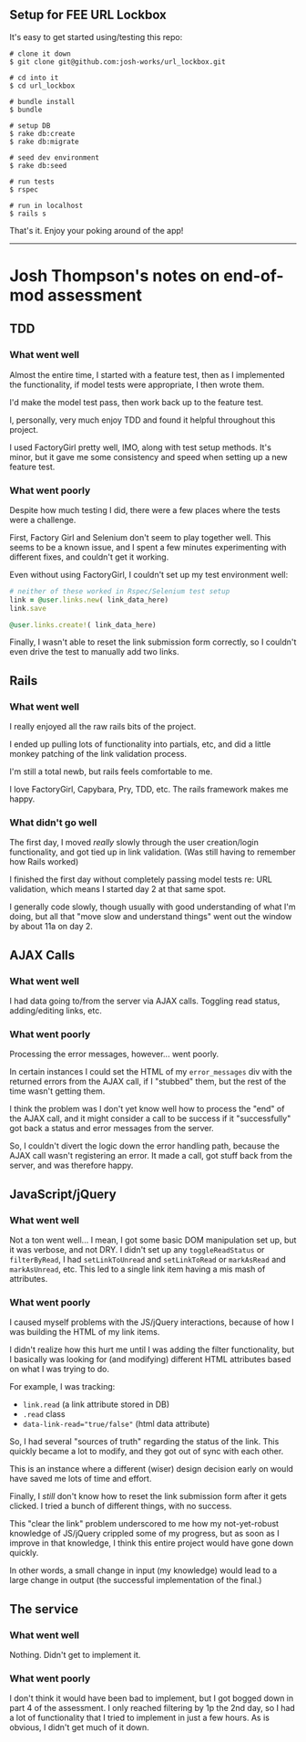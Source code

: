 ## Setup for FEE URL Lockbox

It's easy to get started using/testing this repo:

```shell
# clone it down
$ git clone git@github.com:josh-works/url_lockbox.git

# cd into it
$ cd url_lockbox

# bundle install
$ bundle

# setup DB
$ rake db:create
$ rake db:migrate

# seed dev environment
$ rake db:seed

# run tests
$ rspec

# run in localhost
$ rails s
```

That's it. Enjoy your poking around of the app!


-----------------------------

# Josh Thompson's notes on end-of-mod assessment


## TDD

### What went well
Almost the entire time, I started with a feature test, then as I implemented the functionality, if model tests were appropriate, I then wrote them.

I'd make the model test pass, then work back up to the feature test.

I, personally, very much enjoy TDD and found it helpful throughout this project.

I used FactoryGirl pretty well, IMO, along with test setup methods. It's minor, but it gave me some consistency and speed when setting up a new feature test.

### What went poorly

Despite how much testing I did, there were a few places where the tests were a challenge.

First, Factory Girl and Selenium don't seem to play together well. This seems to be a known issue, and I spent a few minutes experimenting with different fixes, and couldn't get it working.

Even without using FactoryGirl, I couldn't set up my test environment well:

```ruby
# neither of these worked in Rspec/Selenium test setup
link = @user.links.new( link_data_here)
link.save

@user.links.create!( link_data_here)
```

Finally, I wasn't able to reset the link submission form correctly, so I couldn't even drive the test to manually add two links.

## Rails

### What went well

I really enjoyed all the raw rails bits of the project.

I ended up pulling lots of functionality into partials, etc, and did a little monkey patching of the link validation process.

I'm still a total newb, but rails feels comfortable to me.

I love FactoryGirl, Capybara, Pry, TDD, etc. The rails framework makes me happy.

### What didn't go well

The first day, I moved *really* slowly through the user creation/login functionality, and got tied up in link validation. (Was still having to remember how Rails worked)

I finished the first day without completely passing model tests re: URL validation, which means I started day 2 at that same spot.

I generally code slowly, though usually with good understanding of what I'm doing, but all that "move slow and understand things" went out the window by about 11a on day 2.



## AJAX Calls

### What went well

I had data going to/from the server via AJAX calls. Toggling read status, adding/editing links, etc.

### What went poorly

Processing the error messages, however... went poorly.

In certain instances I could set the HTML of my `error_messages` div with the returned errors from the AJAX call, if I "stubbed" them, but the rest of the time wasn't getting them.

I think the problem was I don't yet know well how to process the "end" of the AJAX call, and it might consider a call to be success if it "successfully" got back a status and error messages from the server.

So, I couldn't divert the logic down the error handling path, because the AJAX call wasn't registering an error. It made a call, got stuff back from the server, and was therefore happy.


## JavaScript/jQuery

### What went well

Not a ton went well... I mean, I got some basic DOM manipulation set up, but it was verbose, and not DRY. I didn't set up any `toggleReadStatus` or `filterByRead`, I had `setLinkToUnread` and `setLinkToRead` or `markAsRead` and `markAsUnread`, etc. This led to a single link item having a mis mash of attributes.

### What went poorly

I caused myself problems with the JS/jQuery interactions, because of how I was building the HTML of my link items.

I didn't realize how this hurt me until I was adding the filter functionality, but I basically was looking for (and modifying) different HTML attributes based on what I was trying to do.

For example, I was tracking:

- `link.read` (a link attribute stored in DB)
- `.read` class
- `data-link-read="true/false"` (html data attribute)

So, I had several "sources of truth" regarding the status of the link. This quickly became a lot to modify, and they got out of sync with each other.

This is an instance where a different (wiser) design decision early on would have saved me lots of time and effort.

Finally, I *still* don't know how to reset the link submission form after it gets clicked. I tried a bunch of different things, with no success.

This "clear the link" problem underscored to me how my not-yet-robust knowledge of JS/jQuery crippled some of my progress, but as soon as I improve in that knowledge, I think this entire project would have gone down quickly.

In other words, a small change in input (my knowledge) would lead to a large change in output (the successful implementation of the final.)


## The service

### What went well

Nothing. Didn't get to implement it.

### What went poorly

I don't think it would have been bad to implement, but I got bogged down in part 4 of the assessment. I only reached filtering by 1p the 2nd day, so I had a lot of functionality that I tried to implement in just a few hours. As is obvious, I didn't get much of it down.
